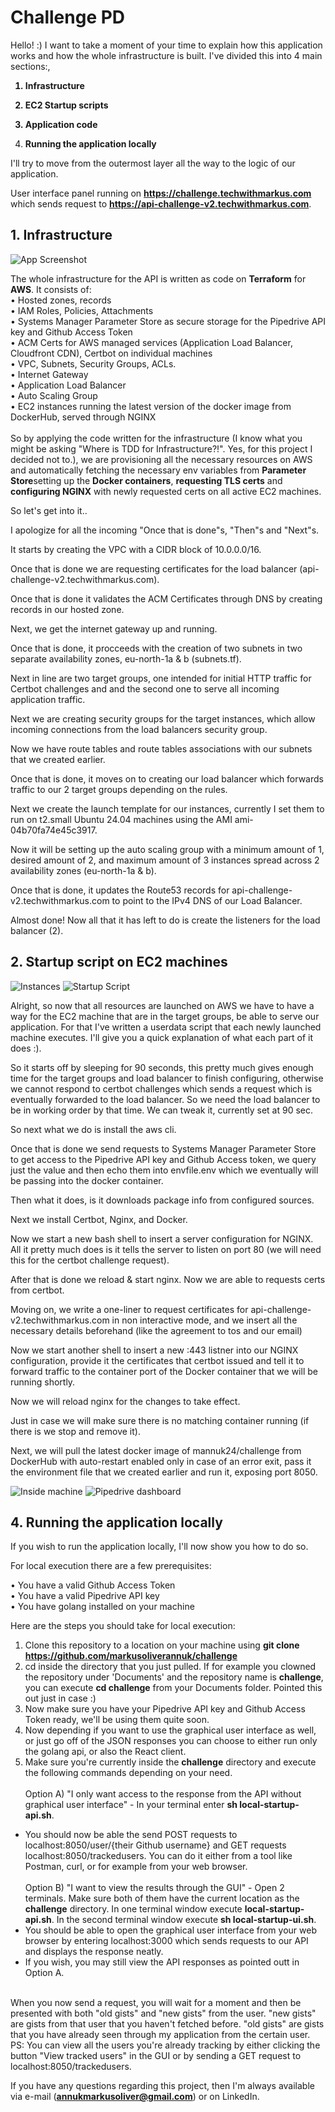 
# Challenge PD

Hello! :)
I want to take a moment of your time to explain how this application works and how the whole infrastructure is built. 
I've divided this into 4 main sections:,<b>
 
1) Infrastructure<br>

2) EC2 Startup scripts<br>

3) Application code<br>

4) Running the application locally<br></b>

I'll try to move from the outermost layer all the way to the logic of our application.

User interface panel running on <b>https://challenge.techwithmarkus.com</b> which sends request to <b>https://api-challenge-v2.techwithmarkus.com</b>.


## 1. Infrastructure

![App Screenshot](schemas/architecture.png)

The whole infrastructure for the API is written as code on <b>Terraform</b> for <b>AWS</b>. It consists of:<br>
• Hosted zones, records<br>
• IAM Roles, Policies, Attachments<br>
• Systems Manager Parameter Store as secure storage for the Pipedrive API key and Github Access Token<br>
• ACM Certs for AWS managed services (Application Load Balancer, Cloudfront CDN), Certbot on individual machines<br>
• VPC, Subnets, Security Groups, ACLs.<br>
• Internet Gateway<br>
• Application Load Balancer<br>
• Auto Scaling Group<br>
• EC2 instances running the latest version of the docker image from DockerHub, served through NGINX<br>
<br>
So by applying the code written for the infrastructure (I know what you might be asking "Where is TDD for Infrastructure?!". Yes, for this project I decided not to.), we are provisioning all the necessary resources on AWS and automatically fetching the necessary env variables from <b>Parameter Store</b>setting up the <b>Docker containers</b>, <b>requesting TLS certs</b> and <b>configuring NGINX</b> with newly requested certs on all active EC2 machines.

So let's get into it..

I apologize for all the incoming "Once that is done"s, "Then"s and "Next"s.

It starts by creating the VPC with a CIDR block of 10.0.0.0/16.

Once that is done we are requesting certificates for the load balancer (api-challenge-v2.techwithmarkus.com).

Once that is done it validates the ACM Certificates through DNS by creating records in our hosted zone.

Next, we get the internet gateway up and running.

Once that is done, it procceeds with the creation of two subnets in two separate availability zones, eu-north-1a & b (subnets.tf).

Next in line are two target groups, one intended for initial HTTP traffic for Certbot challenges and and the second one to serve all incoming application traffic. 

Next we are creating security groups for the target instances, which allow incoming connections from the load balancers security group. 

Now we have route tables and route tables associations with our subnets that we created earlier.

Once that is done, it moves on to creating our load balancer which forwards traffic to our 2 target groups depending on the rules. 

Next we create the launch template for our instances, currently I set them to run on t2.small Ubuntu 24.04 machines using the AMI ami-04b70fa74e45c3917.

Now it will be setting up the auto scaling group with a minimum amount of 1, desired amount of 2, and maximum amount of 3 instances spread across 2 availability zones (eu-north-1a & b).

Once that is done, it updates the Route53 records for api-challenge-v2.techwithmarkus.com to point to the IPv4 DNS of our Load Balancer.

Almost done! Now all that it has left to do is create the listeners for the load balancer (2).
<br>

## 2. Startup script on EC2 machines
![Instances](schemas/instances.png)
![Startup Script](schemas/startupscript.png.png)

Alright, so now that all resources are launched on AWS we have to have a way for the EC2 machine that are in the target groups, be able to serve our application. For that I've written a userdata script that each newly launched machine executes. I'll give you a quick explanation of what each part of it does :).

So it starts off by sleeping for 90 seconds, this pretty much gives enough time for the target groups and load balancer to finish configuring, otherwise we cannot respond to certbot challenges which sends a request which is eventually forwarded to the load balancer. So we need the load balancer to be in working order by that time. We can tweak it, currently set at 90 sec.

So next what we do is install the aws cli.

Once that is done we send requests to Systems Manager Parameter Store to get access to the Pipedrive API key and Github Access token, we query just the value and then echo them into envfile.env which we eventually will be passing into the docker container.


Then what it does, is it downloads package info from configured sources.

Next we install Certbot, Nginx, and Docker.

Now we start a new bash shell to insert a server configuration for NGINX. All it pretty much does is it tells the server to listen on port 80 (we will need this for the certbot challenge request).

After that is done we reload & start nginx. Now we are able to requests certs from certbot.

Moving on, we write a one-liner to request certificates for api-challenge-v2.techwithmarkus.com in non interactive mode, and we insert all the necessary details beforehand (like the agreement to tos and our email)

Now we start another shell to insert a new :443 listner into our NGINX configuration, provide it the certificates that certbot issued and tell it to forward traffic to the container port of the Docker container that we will be running shortly.

Now we will reload nginx for the changes to take effect.

Just in case we will make sure there is no matching container running (if there is we stop and remove it).

Next, we will pull the latest docker image of mannuk24/challenge from DockerHub with auto-restart enabled only in case of an error exit, pass it the environment file that we created earlier and run it, exposing port 8050.

![Inside machine](schemas/insidemachine.png)
![Pipedrive dashboard](schemas/pipedrive.png)

## 4. Running the application locally

If you wish to run the application locally, I'll now show you how to do so.

For local execution there are a few prerequisites:<br>

• You have a valid Github Access Token<br>
• You have a valid Pipedrive API key<br>
• You have golang installed on your machine<br>

Here are the steps you should take for local execution:
1) Clone this repository to a location on your machine using <b>git clone https://github.com/markusoliverannuk/challenge</b><br>
2) cd inside the directory that you just pulled. If for example you clowned the repository under 'Documents' and the repository name is <b>challenge</b>, you can execute <b>cd challenge</b> from your Documents folder. Pointed this out just in case :)<br>
3) Now make sure you have your Pipedrive API key and Github Access Token ready, we'll be using them quite soon.</br>
4) Now depending if you want to use the graphical user interface as well, or just go off of the JSON responses you can choose to either run only the golang api, or also the React client.<br>
5) Make sure you're currently inside the <b>challenge</b> directory and execute the following commands depending on your need.<br><br>
Option A) "I only want access to the response from the API without graphical user interface" - In your terminal enter <b>sh local-startup-api.sh</b>.<br>
- You should now be able the send POST requests to localhost:8050/user/{their Github username} and GET requests localhost:8050/trackedusers. You can do it either from a tool like Postman, curl, or for example from your web browser.<br><br>
Option B) "I want to view the results through the GUI" - Open 2 terminals. Make  sure both of them have the current location as the <b>challenge</b> directory. In one terminal window execute <b>local-startup-api.sh</b>. In the second terminal window execute <b>sh local-startup-ui.sh</b>.<br>
- You should be able to open the graphical user interface from your web browser by entering localhost:3000 which sends requests to our API and displays the response neatly.<br>
- If you wish, you may still view the API responses as pointed outt in Option A.<br>
<br>
When you now send a request, you will wait for a moment and then be presented with both "old gists" and "new gists" from the user. "new gists" are gists from that user that you haven't fetched before. "old gists" are gists that you have already seen through my application from the certain user.<br>
PS: You can view all the users you're already tracking by either clicking the button "View tracked users" in the GUI or by sending a GET request to localhost:8050/trackedusers.

If you have any questions regarding this project, then I'm always available via e-mail (<b>annukmarkusoliver@gmail.com</b>) or on LinkedIn.